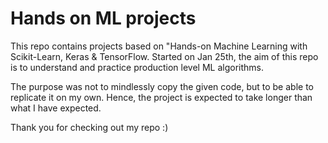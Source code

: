 # Hands on ML projects

This repo contains projects based on "Hands-on Machine Learning with Scikit-Learn, Keras & TensorFlow.
Started on Jan 25th, the aim of this repo is to understand and practice production level ML algorithms.

The purpose was not to mindlessly copy the given code, but to be able to replicate it on my own.
Hence, the project is expected to take longer than what I have expected.

Thank you for checking out my repo :)
